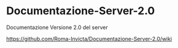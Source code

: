 # Documentazione-Server-2.0
Documentazione Versione 2.0 del server

https://github.com/Roma-Invicta/Documentazione-Server-2.0/wiki
